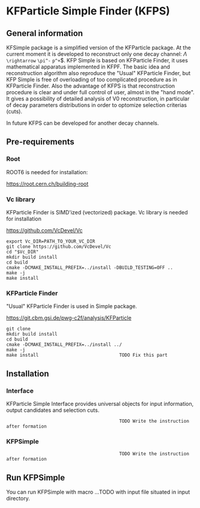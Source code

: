 # KFParticle Simple Finder (KFPS)

## General information

KFSimple package is a simplified version of the KFParticle package. At the current moment it is developed to reconstruct only one decay channel: $`\Lambda`$ `\rightarrow` `\pi^-` `p^+`$.
KFP Simple is based on KFParticle Finder, it uses mathematical apparatus implemented in KFPF.
The basic idea and reconstruction algorithm also reproduce the "Usual" KFParticle Finder, but KFP Simple is free of overloading of too complicated procedure as in KFParticle Finder.
Also the advantage of KFPS is that reconstruction procedure is clear and under full control of user, almost in the "hand mode". It gives a possibility of detailed analysis of V0 reconstruction, in particular of decay parameters distributions in order to optomize selection criterias (cuts).

In future KFPS can be developed for another decay channels.

## Pre-requirements

### Root

ROOT6 is needed for installation:

https://root.cern.ch/building-root

### Vc library

KFParticle Finder is SIMD'ized (vectorized) package. Vc library is needed for installation

https://github.com/VcDevel/Vc

    export Vc_DIR=PATH_TO_YOUR_VC_DIR
    git clone https://github.com/VcDevel/Vc
    cd "$Vc_DIR"
    mkdir build install
    cd build
    cmake -DCMAKE_INSTALL_PREFIX=../install -DBUILD_TESTING=OFF ..
    make -j
    make install
    
### KFParticle Finder

"Usual" KFParticle Finder is used in Simple package.

https://git.cbm.gsi.de/pwg-c2f/analysis/KFParticle

    git clone
    mkdir build install
    cd build
    cmake -DCMAKE_INSTALL_PREFIX=../install ../
    make -j
    make install                              TODO Fix this part
    
## Installation

### Interface

KFParticle Simple Interface provides universal objects for input information, output candidates and selection cuts.

                                              TODO Write the instruction after formation
                                              
### KFPSimple

                                              TODO Write the instruction after formation

## Run KFPSimple

You can run KFPSimple with macro ...TODO with input file situated in input directory.

    

